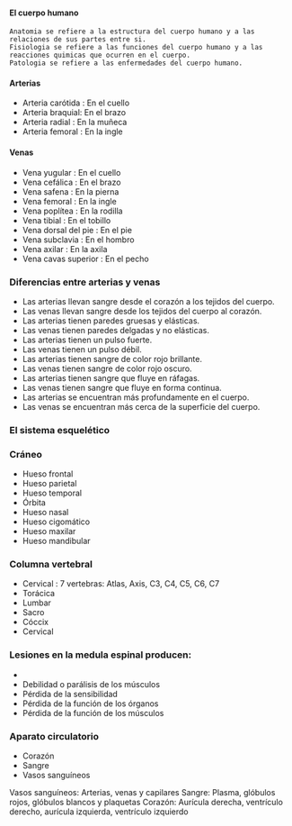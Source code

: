#### El cuerpo humano

    Anatomia se refiere a la estructura del cuerpo humano y a las relaciones de sus partes entre si.
    Fisiologia se refiere a las funciones del cuerpo humano y a las reacciones quimicas que ocurren en el cuerpo.
    Patologia se refiere a las enfermedades del cuerpo humano.
    

#### Arterias

- Arteria carótida : En el cuello
- Arteria braquial: En el brazo
- Arteria radial : En la muñeca
- Arteria femoral : En la ingle

#### Venas

- Vena yugular : En el cuello
- Vena cefálica : En el brazo
- Vena safena : En la pierna
- Vena femoral : En la ingle
- Vena poplítea : En la rodilla
- Vena tibial : En el tobillo
- Vena dorsal del pie : En el pie
- Vena subclavia : En el hombro
- Vena axilar : En la axila
- Vena cavas superior : En el pecho

### Diferencias entre arterias y venas

- Las arterias llevan sangre desde el corazón a los tejidos del cuerpo.
- Las venas llevan sangre desde los tejidos del cuerpo al corazón.
- Las arterias tienen paredes gruesas y elásticas.
- Las venas tienen paredes delgadas y no elásticas.
- Las arterias tienen un pulso fuerte.
- Las venas tienen un pulso débil.
- Las arterias tienen sangre de color rojo brillante.
- Las venas tienen sangre de color rojo oscuro.
- Las arterias tienen sangre que fluye en ráfagas.
- Las venas tienen sangre que fluye en forma continua.
- Las arterias se encuentran más profundamente en el cuerpo.
- Las venas se encuentran más cerca de la superficie del cuerpo.

### El sistema esquelético

### Cráneo

- Hueso frontal
- Hueso parietal
- Hueso temporal
- Órbita
- Hueso nasal
- Hueso cigomático
- Hueso maxilar
- Hueso mandibular

### Columna vertebral

- Cervical : 7 vertebras: Atlas, Axis, C3, C4, C5, C6, C7
- Torácica
- Lumbar
- Sacro
- Cóccix
- Cervical

### Lesiones en la medula espinal producen:
- 
- Debilidad o parálisis de los músculos
- Pérdida de la sensibilidad
- Pérdida de la función de los órganos
- Pérdida de la función de los músculos

### Aparato circulatorio

- Corazón
- Sangre
- Vasos sanguíneos

Vasos sanguíneos: Arterias, venas y capilares
Sangre: Plasma, glóbulos rojos, glóbulos blancos y plaquetas
Corazón: Aurícula derecha, ventrículo derecho, aurícula izquierda, ventrículo izquierdo
